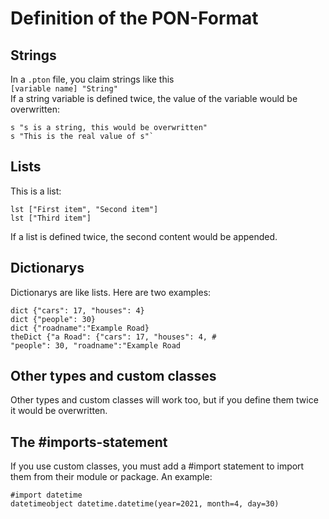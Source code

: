 # Definition of the PON-Format
## Strings
In a `.pton` file, you claim strings like this  
`[variable name] "String"`  
If a string variable is defined twice, the value of the variable would be overwritten:   

    s "s is a string, this would be overwritten"
    s "This is the real value of s"`

## Lists
This is a list:

	lst ["First item", "Second item"]
	lst ["Third item"]

If a list is  defined twice, the second content would be appended.
## Dictionarys
Dictionarys are like lists. Here are two examples:

	dict {"cars": 17, "houses": 4}
	dict {"people": 30}
	dict {"roadname":"Example Road}
	theDict {"a Road": {"cars": 17, "houses": 4, #
	"people": 30, "roadname":"Example Road
## Other types and custom classes
Other types and custom classes will work too, but if you define them twice it would be overwritten.
## The #imports-statement
If you use custom classes, you must add a #import statement to import them from their module or package.
An example:

	#import datetime
	datetimeobject datetime.datetime(year=2021, month=4, day=30)